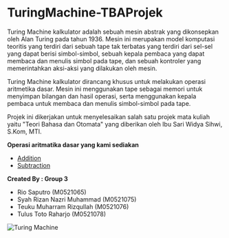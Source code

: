 # TuringMachine-TBAProjek

Turing Machine kalkulator adalah sebuah mesin abstrak yang dikonsepkan oleh Alan Turing pada tahun 1936. Mesin ini merupakan model komputasi teoritis yang terdiri dari sebuah tape tak terbatas yang terdiri dari sel-sel yang dapat berisi simbol-simbol, sebuah kepala pembaca yang dapat membaca dan menulis simbol pada tape, dan sebuah kontroler yang memerintahkan aksi-aksi yang dilakukan oleh mesin.

Turing Machine kalkulator dirancang khusus untuk melakukan operasi aritmetika dasar. Mesin ini menggunakan tape sebagai memori untuk menyimpan bilangan dan hasil operasi, serta menggunakan kepala pembaca untuk membaca dan menulis simbol-simbol pada tape.

Projek ini dikerjakan untuk menyelesaikan salah satu projek mata kuliah yaitu "Teori Bahasa dan Otomata" yang diberikan oleh Ibu Sari Widya Sihwi, S.Kom, MTI.

**Operasi aritmatika dasar yang kami sediakan**
- <a href="addition.html">Addition</a>
- <a href="subtraction.html">Subtraction</a>

**Created By : Group 3**
- Rio Saputro (M0521065)
- Syah Rizan Nazri Muhammad (M0521075)
- Teuku Muharram Rizqullah (M0521076)
- Tulus Toto Raharjo (M0521078)

![Turing Machine](https://th.bing.com/th/id/R.a5f4a676d88c2ada96c5a046ca1c796e?rik=8l9%2buqjXqCAvug&riu=http%3a%2f%2fraganwald.com%2fassets%2fimages%2ftooling%2f1200px-Turing_Machine_Model_Davey_2012.jpg&ehk=CGi8zDVqhPhoKsKrNflHozfhKssEw0GwqJW%2bJjJ0zG0%3d&risl=&pid=ImgRaw&r=0)
